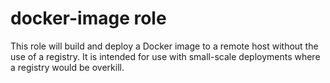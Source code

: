 docker-image role
=================

This role will build and deploy a Docker image to a remote host without the use
of a registry. It is intended for use with small-scale deployments where a registry
would be overkill.
